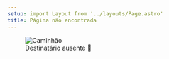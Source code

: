 ```yaml
---
setup: import Layout from '../layouts/Page.astro'
title: Página não encontrada
---
```


<figure>
  <img src="/img/caminhao.png" alt="Caminhão" />
  <figcaption>Destinatário ausente 🙁</figcaption>
</figure>
